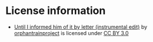 # License information
* [Until I informed him of it by letter (instrumental edit)](https://freesound.org/people/orphantrainproject/sounds/456981/) by [orphantrainproject](https://freesound.org/people/orphantrainproject/) is licensed under [CC BY 3.0](http://creativecommons.org/licenses/by/3.0/)
